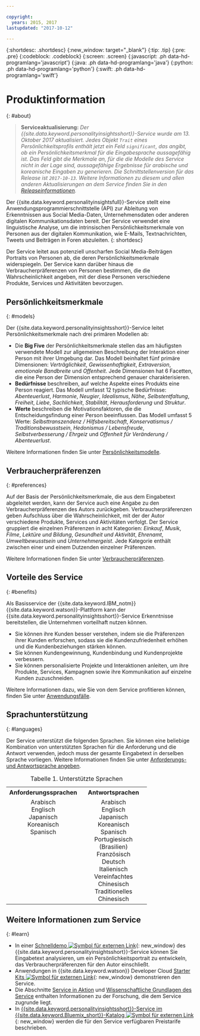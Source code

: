 ```yaml
---

copyright:
  years: 2015, 2017
lastupdated: "2017-10-12"

---
```


{:shortdesc: .shortdesc}
{:new_window: target="_blank"}
{:tip: .tip}
{:pre: .pre}
{:codeblock: .codeblock}
{:screen: .screen}
{:javascript: .ph data-hd-programlang='javascript'}
{:java: .ph data-hd-programlang='java'}
{:python: .ph data-hd-programlang='python'}
{:swift: .ph data-hd-programlang='swift'}

# Produktinformation
{: #about}

> **Serviceaktualisierung:** *Der {{site.data.keyword.personalityinsightsshort}}-Service wurde am 13. Oktober 2017 aktualisiert. Jedes Objekt `Trait` eines Persönlichkeitsprofils enthält jetzt ein Feld `significant`, das angibt, ob ein Persönlichkeitsmerkmal für die Eingabesprache aussagefähig ist. Das Feld gibt die Merkmale an, für die die Modelle des Service nicht in der Lage sind, aussagefähige Ergebnisse für arabische und koreanische Eingaben zu generieren. Die Schnittstellenversion für das Release ist `2017-10-13`. Weitere Informationen zu diesem und allen anderen Aktualisierungen an dem Service finden Sie in den [Releaseinformationen](/docs/services/personality-insights/release-notes.html).*

Der {{site.data.keyword.personalityinsightsfull}}-Service stellt eine Anwendungsprogrammierschnittstelle (API) zur Ableitung von Erkenntnissen aus Social Media-Daten, Unternehmensdaten oder anderen digitalen Kommunikationsdaten bereit. Der Service verwendet eine linguistische Analyse, um die intrinsischen Persönlichkeitsmerkmale von Personen aus der digitalen Kommunikation, wie E-Mails, Textnachrichten, Tweets und Beiträgen in Foren abzuleiten.
{: shortdesc}

Der Service leitet aus potenziell unscharfen Social Media-Beiträgen Portraits von Personen ab, die deren Persönlichkeitsmerkmale widerspiegeln. Der Service kann darüber hinaus die Verbraucherpräferenzen von Personen bestimmen, die die Wahrscheinlichkeit angeben, mit der diese Personen verschiedene Produkte, Services und Aktivitäten bevorzugen.

## Persönlichkeitsmerkmale
{: #models}

Der {{site.data.keyword.personalityinsightsshort}}-Service leitet Persönlichkeitsmerkmale nach drei primären Modellen ab:

-   Die **Big Five** der Persönlichkeitsmerkmale stellen das am häufigsten verwendete Modell zur allgemeinen Beschreibung der Interaktion einer Person mit ihrer Umgebung dar. Das Modell beinhaltet fünf primäre Dimensionen: *Verträglichkeit*, *Gewissenhaftigkeit*, *Extraversion*, *emotionale Bandbreite* und *Offenheit*. Jede Dimensionen hat 6 Facetten, die eine Person der Dimension entsprechend genauer charakterisieren.
-   **Bedürfnisse** beschreiben, auf welche Aspekte eines Produkts eine Person reagiert. Das Modell umfasst 12 typische Bedürfnisse: *Abenteuerlust*, *Harmonie*, *Neugier*, *Idealismus*, *Nähe*, *Selbstentfaltung*, *Freiheit*, *Liebe*, *Sachlichkeit*, *Stabilität*, *Herausforderung* und *Struktur*.
-   **Werte** beschreiben die Motivationsfaktoren, die die Entscheidungsfindung einer Person beeinflussen. Das Modell umfasst 5 Werte: *Selbsttranszendenz / Hilfsbereitschaft*, *Konservatismus / Traditionsbewusstsein*, *Hedonismus / Lebensfreude*, *Selbstverbesserung / Ehrgeiz* und *Offenheit für Veränderung / Abenteuerlust*.

Weitere Informationen finden Sie unter [Persönlichkeitsmodelle](/docs/services/personality-insights/models.html).

## Verbraucherpräferenzen
{: #preferences}

Auf der Basis der Persönlichkeitsmerkmale, die aus dem Eingabetext abgeleitet werden, kann der Service auch eine Angabe zu den Verbraucherpräferenzen des Autors zurückgeben. Verbraucherpräferenzen geben Aufschluss über die Wahrscheinlichkeit, mit der der Autor verschiedene Produkte, Services und Aktivitäten verfolgt. Der Service gruppiert die einzelnen Präferenzen in acht Kategorien: *Einkauf*, *Musik*,  *Filme*, *Lektüre und Bildung*, *Gesundheit und Aktivität*, *Ehrenamt*, *Umweltbewusstsein* und *Unternehmergeist*. Jede Kategorie enthält zwischen einer und einem Dutzenden einzelner Präferenzen.

Weitere Informationen finden Sie unter [Verbraucherpräferenzen](/docs/services/personality-insights/preferences.html).

## Vorteile des Service
{: #benefits}

Als Basisservice der {{site.data.keyword.IBM_notm}} {{site.data.keyword.watson}}-Plattform kann der {{site.data.keyword.personalityinsightsshort}}-Service Erkenntnisse bereitstellen, die Unternehmen vorteilhaft nutzen können.

-   Sie können ihre Kunden besser verstehen, indem sie die Präferenzen ihrer Kunden erforschen, sodass sie die Kundenzufriedenheit erhöhen und die Kundenbeziehungen stärken können.
-   Sie können Kundengewinnung, Kundenbindung und Kundenprojekte verbessern.
-   Sie können personalisierte Projekte und Interaktionen anleiten, um ihre Produkte, Services, Kampagnen sowie ihre Kommunikation auf einzelne Kunden zuzuschneiden.

Weitere Informationen dazu, wie Sie von dem Service profitieren können, finden Sie unter [Anwendungsfälle](/docs/services/personality-insights/usecases.html).

## Sprachunterstützung
{: #languages}

Der Service unterstützt die folgenden Sprachen. Sie können eine beliebige Kombination von unterstützten Sprachen für die Anforderung und die Antwort verwenden, jedoch muss der gesamte Eingabetext in derselben Sprache vorliegen. Weitere Informationen finden Sie unter [Anforderungs- und Antwortsprache angeben](/docs/services/personality-insights/input.html#languages).

<table style="width:75%">
  <caption>Tabelle 1. Unterstützte Sprachen</caption>
  <tr>
    <th style="width:50%; text-align:center">
      Anforderungssprachen
    </th>
    <th style="width:50%; text-align:center">
      Antwortsprachen
    </th>
  </tr>
  <tr>
    <td style="text-align:center; vertical-align:top">
      Arabisch<br/>
      Englisch<br/>
      Japanisch<br/>
      Koreanisch<br/>
      Spanisch
    </td>
    <td style="text-align:center; vertical-align:top">
      Arabisch<br/>
      Englisch<br/>
      Japanisch<br/>
      Koreanisch<br/>
      Spanisch<br/>
      Portugiesisch (Brasilien)<br/>
      Französisch<br/>
      Deutsch<br/>
      Italienisch<br/>
      Vereinfachtes Chinesisch<br/>
      Traditionelles Chinesisch
    </td>
  </tr>
</table>

## Weitere Informationen zum Service
{: #learn}

-   In einer [Schnelldemo ![Symbol für externen Link](../../icons/launch-glyph.svg "Symbol für externen Link")](https://personality-insights-demo.ng.bluemix.net/){: new_window} des {{site.data.keyword.personalityinsightsshort}}-Service können Sie Eingabetext analysieren, um ein Persönlichkeitsportrait zu entwickeln, das Verbraucherpräferenzen für den Autor einschließt.
-   Anwendungen in {{site.data.keyword.watson}} Developer Cloud [Starter Kits ![Symbol für externen Link](../../icons/launch-glyph.svg "Symbol für externen Link")](http://www.ibm.com/watson/developercloud/starter-kits.html){: new_window} demonstrieren den Service.
-   Die Abschnitte [Service in Aktion](/docs/services/personality-insights/applied.html) und [Wissenschaftliche Grundlagen des Service](/docs/services/personality-insights/science.html) enthalten Informationen zu der Forschung, die dem Service zugrunde liegt.
-   In [{{site.data.keyword.personalityinsightsshort}}-Service im {{site.data.keyword.Bluemix_short}}-Katalog ![Symbol für externen Link](../../icons/launch-glyph.svg "Symbol für externen Link")](https://console.ng.bluemix.net/catalog/services/personality-insights/){: new_window} werden die für den Service verfügbaren Preistarife beschrieben.
